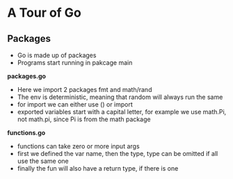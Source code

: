 # A Tour of Go
## Packages
- Go is made up of packages
- Programs start running in pakcage main

**packages.go**
- Here we import 2 packages fmt and math/rand
- The env is deterministic, meaning that random will always run the same
- for import we can either use (<import list>) or import <package name>
- exported variables start with a capital letter, for example we use math.Pi, not math.pi, since Pi is from the math package

**functions.go**
- functions can take zero or more input args
- first we defined the var name, then the type, type can be omitted if all use the same one
- finally the fun will also have a return type, if there is one